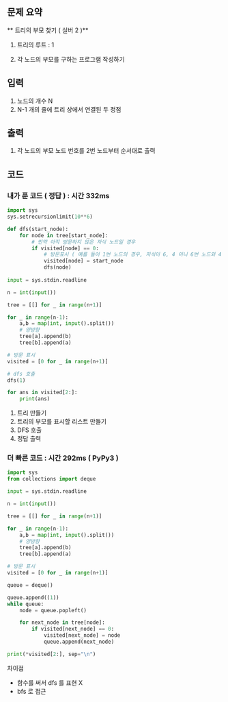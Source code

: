 ## 문제 요약

** 트리의 부모 찾기 ( 실버 2 )**

1. 트리의 루트 : 1

2. 각 노드의 부모를 구하는 프로그램 작성하기

## 입력
1. 노드의 개수 N
2. N-1 개의 줄에 트리 상에서 연결된 두 정점

## 출력
1. 각 노드의 부모 노드 번호를 2번 노드부터 순서대로 출력

## 코드

### 내가 푼 코드 ( 정답 ) : 시간 332ms

```python
import sys
sys.setrecursionlimit(10**6)

def dfs(start_node):
    for node in tree[start_node]:
        # 만약 아직 방문하지 않은 자식 노드일 경우
        if visited[node] == 0:
            # 방문표시 ( 예를 들어 1번 노드의 경우, 자식이 6, 4 이니 6번 노드와 4번 노드가 자신의 자식이라고 표시를 남김 )
            visited[node] = start_node
            dfs(node)
            
input = sys.stdin.readline

n = int(input())

tree = [[] for _ in range(n+1)]

for _ in range(n-1):
    a,b = map(int, input().split())
    # 양방향
    tree[a].append(b)
    tree[b].append(a)

# 방문 표시
visited = [0 for _ in range(n+1)]

# dfs 호출
dfs(1)

for ans in visited[2:]:
    print(ans)

```

1. 트리 만들기
2. 트리의 부모를 표시할 리스트 만들기
3. DFS 호출
4. 정답 출력

### 더 빠른 코드 : 시간 292ms ( PyPy3 )

```python
import sys
from collections import deque

input = sys.stdin.readline

n = int(input())

tree = [[] for _ in range(n+1)]

for _ in range(n-1):
    a,b = map(int, input().split())
    # 양방향
    tree[a].append(b)
    tree[b].append(a)

# 방문 표시
visited = [0 for _ in range(n+1)]

queue = deque()

queue.append((1))
while queue:
    node = queue.popleft()

    for next_node in tree[node]:
        if visited[next_node] == 0:
            visited[next_node] = node
            queue.append(next_node)

print(*visited[2:], sep="\n")

```

차이점
- 함수를 써서 dfs 를 표현 X
- bfs 로 접근
